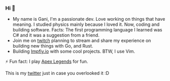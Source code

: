 ### Hi 👋

- My name is Gani, I'm a passionate dev. Love working on things that have meaning. I studied physics mainly because I loved it.
  Now, coding and building software. Facts: The first programming language I learned was C# and it was a suggestion from a friend.
- Join me on [twitch](https://www.twitch.tv/ganiatp) planning to stream and share my experience on building new things with Go, and Rust.
- Building [Impfiy.io](https://github.com/Impfiy) with some cool projects. BTW, I use Vim.
  
⚡ Fun fact: I play [Apex Legends](https://twitter.com/PlayApex) for fun.


This is my [twitter](https://twitter.com/gani_atp) just in case you overlooked it :D
